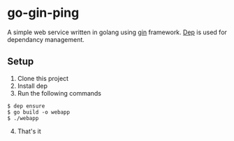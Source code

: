# go-gin-ping

A simple web service written in golang using [gin](https://github.com/gin-gonic/gin) framework. [Dep](https://github.com/golang/dep) is used for dependancy management.

## Setup

1. Clone this project
2. Install dep
3. Run the following commands
```
$ dep ensure
$ go build -o webapp
$ ./webapp
```
4. That's it
